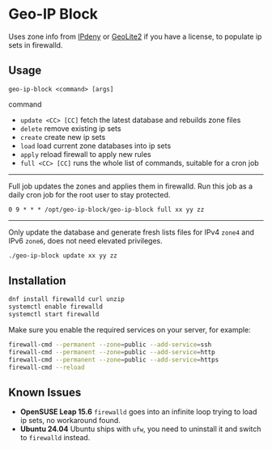 # Geo-IP Block

Uses zone info from [IPdeny](https://www.ipdeny.com/ipblocks/) or [GeoLite2](https://dev.maxmind.com/geoip/geolite2-free-geolocation-data/) if you have a license, to populate ip sets in firewalld.

## Usage

`geo-ip-block <command> [args]`

command

- `update <CC> [CC]` fetch the latest database and rebuilds zone files
- `delete` remove existing ip sets
- `create` create new ip sets
- `load` load current zone databases into ip sets
- `apply` reload firewall to apply new rules
- `full <CC> [CC]` runs the whole list of commands, suitable for a cron job

----
Full job updates the zones and applies them in firewalld. Run this job as a daily cron job for the root user to stay protected.

```cron
0 9 * * * /opt/geo-ip-block/geo-ip-block full xx yy zz
```

----
Only update the database and generate fresh lists files for IPv4 `zone4` and IPv6 `zone6`, does not need elevated privileges.

```sh
./geo-ip-block update xx yy zz
```

## Installation

```sh
dnf install firewalld curl unzip
systemctl enable firewalld
systemctl start firewalld
```

Make sure you enable the required services on your server, for example:

```sh
firewall-cmd --permanent --zone=public --add-service=ssh
firewall-cmd --permanent --zone=public --add-service=http
firewall-cmd --permanent --zone=public --add-service=https
firewall-cmd --reload
```

## Known Issues

- **OpenSUSE Leap 15.6**
  `firewalld` goes into an infinite loop trying to load ip sets, no workaround found.
- **Ubuntu 24.04**
  Ubuntu ships with `ufw`, you need to uninstall it and switch to `firewalld` instead.
